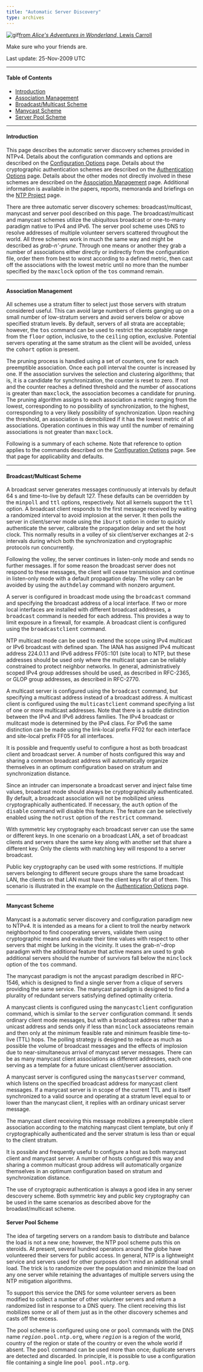 ```yaml
---
title: "Automatic Server Discovery"
type: archives
--- 
```



![gif](/archives/pic/alice51.gif)[from _Alice's Adventures in Wonderland_, Lewis Carroll](/reflib/pictures)

Make sure who your friends are.

Last update: 25-Nov-2009 UTC

* * *

#### Table of Contents

*   [Introduction](/archives/4.2.6-series/manyopt/#introduction)
*   [Association Management](/archives/4.2.6-series/manyopt/#association-management)
*   [Broadcast/Multicast Scheme](/archives/4.2.6-series/manyopt/#broadcastmulticast-scheme)
*   [Manycast Scheme](/archives/4.2.6-series/manyopt/#manycast-scheme)
*   [Server Pool Scheme](/archives/4.2.6-series/manyopt/#server-pool-scheme)

* * *

#### Introduction

This page describes the automatic server discovery schemes provided in NTPv4. Details about the configuration commands and options are described on the [Configuration Options](/archives/4.2.6-series/confopt) page. Details about the cryptographic authentication schemes are described on the [Authentication Options](/archives/4.2.6-series/authopt) page. Details about the other modes not directly involved in these schemes are described on the [Association Management](/archives/4.2.6-series/assoc) page. Additional information is available in the papers, reports, memoranda and briefings on the [NTP Project](http://www.eecis.udel.edu/%7emills/ntp.html) page.

There are three automatic server discovery schemes: broadcast/multicast, manycast and server pool described on this page. The broadcast/multicast and manycast schemes utilize the ubiquitous broadcast or one-to-many paradigm native to IPv4 and IPv6. The server pool scheme uses DNS to resolve addresses of multiple volunteer servers scattered throughout the world. All three schemes work in much the same way and might be described as _grab-n'-prune_. Through one means or another they grab a number of associations either directly or indirectly from the configuration file, order them from best to worst according to a defined metric, then cast off the associations with the lowest metric until no more than the number specified by the <tt>maxclock</tt> option of the <tt>tos</tt> command remain.

* * *

#### Association Management

All schemes use a stratum filter to select just those servers with stratum considered useful. This can avoid large numbers of clients ganging up on a small number of low-stratum servers and avoid servers below or above specified stratum levels. By default, servers of all strata are acceptable; however, the <tt>tos</tt> command can be used to restrict the acceptable range from the <tt>floor</tt> option, inclusive, to the <tt>ceiling</tt> option, exclusive. Potential servers operating at the same stratum as the client will be avoided, unless the <tt>cohort</tt> option is present.

The pruning process is handled using a set of counters, one for each preemptible association. Once each poll interval the counter is increased by one. If the association survives the selection and clustering algorithms; that is, it is a candidate for synchronization, the counter is reset to zero. If not and the counter reaches a defined threshold and the number of assocations is greater than <tt>maxclock</tt>, the association becomes a candidate for pruning. The pruning algorithm assigns to each association a metric ranging from the lowest, corresponding to no possibility of synchronization, to the highest, corresponding to a very likely possibility of synchronization. Upon reaching the threshold, an association is demobilized if it has the lowest metric of all associations. Operation continues in this way until the number of remaining associations is not greater than <tt>maxclock</tt>.

Following is a summary of each scheme. Note that reference to option applies to the commands described on the [Configuration Options](/archives/4.2.6-series/confopt) page. See that page for applicability and defaults.

* * *

#### Broadcast/Multicast Scheme

A broadcast server generates messages continuously at intervals by default 64 s and time-to-live by default 127. These defaults can be overridden by the <tt>minpoll</tt> and <tt>ttl</tt> options, respectively. Not all kernels support the <tt>ttl</tt> option. A broadcast client responds to the first message received by waiting a randomized interval to avoid implosion at the server. It then polls the server in client/server mode using the <tt>iburst</tt> option in order to quickly authenticate the server, calibrate the propagation delay and set the host clock. This normally results in a volley of six client/server exchanges at 2-s intervals during which both the synchronization and cryptographic protocols run concurrently.

Following the volley, the server continues in listen-only mode and sends no further messages. If for some reason the broadcast server does not respond to these messages, the client will cease transmission and continue in listen-only mode with a default propagation delay. The volley can be avoided by using the <tt>authdelay</tt> command with nonzero argument.

A server is configured in broadcast mode using the <tt>broadcast</tt> command and specifying the broadcast address of a local interface. If two or more local interfaces are installed with different broadcast addresses, a <tt>broadcast</tt> command is needed for each address. This provides a way to limit exposure in a firewall, for example. A broadcast client is configured using the <tt>broadcastclient</tt> command.

NTP multicast mode can be used to extend the scope using IPv4 multicast or IPv6 broadcast with defined span. The IANA has assigned IPv4 multicast address 224.0.1.1 and IPv6 address FF05::101 (site local) to NTP, but these addresses should be used only where the multicast span can be reliably constrained to protect neighbor networks. In general, administratively scoped IPv4 group addresses should be used, as described in RFC-2365, or GLOP group addresses, as described in RFC-2770.

A multicast server is configured using the <tt>broadcast</tt> command, but specifying a multicast address instead of a broadcast address. A multicast client is configured using the <tt>multicastclient</tt> command specifying a list of one or more multicast addresses. Note that there is a subtle distinction between the IPv4 and IPv6 address families. The IPv4 broadcast or mulitcast mode is determined by the IPv4 class. For IPv6 the same distinction can be made using the link-local prefix FF02 for each interface and site-local prefix FF05 for all interfaces.

It is possible and frequently useful to configure a host as both broadcast client and broadcast server. A number of hosts configured this way and sharing a common broadcast address will automatically organize themselves in an optimum configuration based on stratum and synchronization distance.

Since an intruder can impersonate a broadcast server and inject false time values, broadcast mode should always be cryptographically authenticated. By default, a broadcast association will not be mobilized unless cryptographically authenticated. If necessary, the <tt>auth</tt> option of the <tt>disable</tt> command will disable this feature. The feature can be selectively enabled using the <tt>notrust</tt> option of the <tt>restrict</tt> command.

With symmetric key cryptography each broadcast server can use the same or different keys. In one scenario on a broadcast LAN, a set of broadcast clients and servers share the same key along with another set that share a different key. Only the clients with matching key will respond to a server broadcast.

Public key cryptography can be used with some restrictions. If multiple servers belonging to different secure groups share the same broadcast LAN, the clients on that LAN must have the client keys for all of them. This scenario is illustrated in the example on the [Authentication Options](/archives/4.2.6-series/authopt) page.

* * *

#### Manycast Scheme

Manycast is a automatic server discovery and configuration paradigm new to NTPv4. It is intended as a means for a client to troll the nearby network neighborhood to find cooperating servers, validate them using cryptographic means and evaluate their time values with respect to other servers that might be lurking in the vicinity. It uses the grab-n'-drop paradigm with the additional feature that active means are used to grab additional servers should the number of survivors fall below the <tt>minclock</tt> option of the <tt>tos</tt> command.

The manycast paradigm is not the anycast paradigm described in RFC-1546, which is designed to find a single server from a clique of servers providing the same service. The manycast paradigm is designed to find a plurality of redundant servers satisfying defined optimality criteria.

A manycast clients is configured using the <tt>manycastclient</tt> configuration command, which is similar to the <tt>server</tt> configuration command. It sends ordinary client mode messages, but with a broadcast address rather than a unicast address and sends only if less than <tt>minclock</tt> associateons remain and then only at the minimum feasible rate and minimum feasible time-to-live (TTL) hops. The polling strategy is designed to reduce as much as possible the volume of broadcast messages and the effects of implosion due to near-simultaneous arrival of manycast server messages. There can be as many manycast client associations as different addresses, each one serving as a template for a future unicast client/server association.

A manycast server is configured using the <tt>manycastserver</tt> command, which listens on the specified broadcast address for manycast client messages. If a manycast server is in scope of the current TTL and is itself synchronized to a valid source and operating at a stratum level equal to or lower than the manycast client, it replies with an ordinary unicast server message.

The manycast client receiving this message mobilizes a preemptable client association according to the matching manycast client template, but only if cryptographically authenticated and the server stratum is less than or equal to the client stratum.

It is possible and frequently useful to configure a host as both manycast client and manycast server. A number of hosts configured this way and sharing a common multicast group address will automatically organize themselves in an optimum configuration based on stratum and synchronization distance.

The use of cryptograpic authentication is always a good idea in any server descovery scheme. Both symmetric key and public key cryptography can be used in the same scenarios as described above for the broadast/multicast scheme.

#### Server Pool Scheme

The idea of targeting servers on a random basis to distribute and balance the load is not a new one; however, the NTP pool scheme puts this on steroids. At present, several hundred operators around the globe have volunteered their servers for public access. In general, NTP is a lightweight service and servers used for other purposes don't mind an additional small load. The trick is to randomize over the population and minimize the load on any one server while retaining the advantages of multiple servers using the NTP mitigation algorithms.

To support this service the DNS for some volunteer servers as been modified to collect a number of other volunteer servers and return a randomized list in response to a DNS query. The client receiving this list mobilizes some or all of them just as in the other discovery schemes and casts off the excess.

The pool scheme is configured using one or <tt>pool</tt> commands with the DNS name <tt>_region_.pool.ntp.org</tt>, where <tt>_region_</tt> is a region of the world, country of the region or state of the country or even the whole world if absent. The <tt>pool</tt> command can be used more than once; duplicate servers are detected and discarded. In principle, it is possible to use a configuration file containing a single line <tt>pool pool.ntp.org</tt>.
